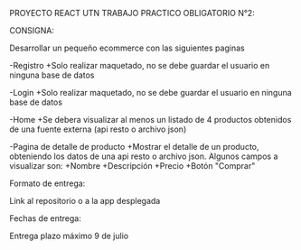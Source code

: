PROYECTO REACT UTN TRABAJO PRACTICO OBLIGATORIO N°2:

CONSIGNA:

Desarrollar un pequeño ecommerce con las siguientes paginas

-Registro
+Solo realizar maquetado, no se debe guardar el usuario en ninguna base de datos

-Login
+Solo realizar maquetado, no se debe guardar el usuario en ninguna base de datos

-Home
+Se debera visualizar al menos un listado de 4 productos obtenidos de una fuente externa (api resto o archivo json)

-Pagina de detalle de producto
+Mostrar el detalle de un producto, obteniendo los datos de una api resto o archivo json. Algunos campos a visualizar son:
+Nombre
+Descripción
+Precio
+Botón "Comprar"


Formato de entrega:

Link al repositorio o a la app desplegada



Fechas de entrega:


Entrega plazo máximo 9 de julio